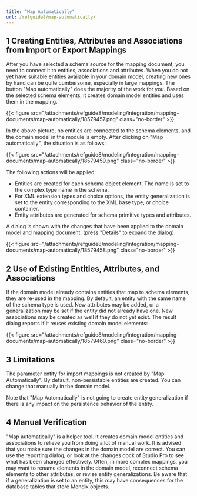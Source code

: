 ```yaml
---
title: "Map Automatically"
url: /refguide8/map-automatically/
---
```


## 1 Creating Entities, Attributes and Associations from Import or Export Mappings

After you have selected a schema source for the mapping document, you need to connect it to entities, associations and attributes. When you do not yet have suitable entities available in your domain model, creating new ones by hand can be quite cumbersome, especially in large mappings. The button "Map automatically" does the majority of the work for you. Based on the selected schema elements, it creates domain model entities and uses them in the mapping.

{{< figure src="/attachments/refguide8/modeling/integration/mapping-documents/map-automatically/18579457.png" class="no-border" >}}

In the above picture, no entities are connected to the schema elements, and the domain model in the module is empty. After clicking on "Map automatically", the situation is as follows:

{{< figure src="/attachments/refguide8/modeling/integration/mapping-documents/map-automatically/18579459.png" class="no-border" >}}

The following actions will be applied:

* Entities are created for each schema object element. The name is set to the complex type name in the schema.
* For XML extension types and choice options, the entity generalization is set to the entity corresponding to the XML base type, or choice container.
* Entity attributes are generated for schema primitive types and attributes.

A dialog is shown with the changes that have been applied to the domain model and mapping document. (press "Details" to expand the dialog).

{{< figure src="/attachments/refguide8/modeling/integration/mapping-documents/map-automatically/18579458.png" class="no-border" >}}

## 2 Use of Existing Entities, Attributes, and Associations

If the domain model already contains entities that map to schema elements, they are re-used in the mapping. By default, an entity with the same name of the schema type is used. New attributes may be added, or a generalization may be set if the entity did not already have one. New associations may be created as well if they do not yet exist. The result dialog reports if it reuses existing domain model elements:

{{< figure src="/attachments/refguide8/modeling/integration/mapping-documents/map-automatically/18579460.png" class="no-border" >}}

## 3 Limitations

The parameter entity for import mappings is not created by "Map Automatically". By default, non-persistable entities are created. You can change that manually in the domain model.

Note that "Map Automatically" is not going to create entity generalization if there is any impact on the persistence behavior of the entity.

## 4 Manual Verification

"Map automatically" is a helper tool. It creates domain model entities and associations to relieve you from doing a lot of manual work. It is advised that you make sure the changes in the domain model are correct. You can use the reporting dialog, or look at the changes dock of Studio Pro to see what has been changed effectively. Often, in more complex mappings, you may want to rename elements in the domain model, reconnect schema elements to other attributes, or revise entity generalizations. Be aware that if a generalization is set to an entity, this may have consequences for the database tables that store Mendix objects.
